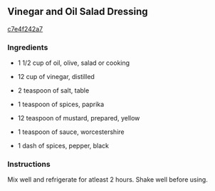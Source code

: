 ## Vinegar and Oil Salad Dressing

[c7e4f242a7](http://www.food.com/recipe/vinegar-and-oil-salad-dressing-24679)

### Ingredients

 - 1 1/2 cup of oil, olive, salad or cooking

 - 12 cup of vinegar, distilled

 - 2 teaspoon of salt, table

 - 1 teaspoon of spices, paprika

 - 12 teaspoon of mustard, prepared, yellow

 - 1 teaspoon of sauce, worcestershire

 - 1 dash of spices, pepper, black

### Instructions

Mix well and refrigerate for atleast 2 hours. Shake well before using.